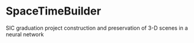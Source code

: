 # SpaceTimeBuilder
SIC graduation project construction and preservation of 3-D scenes in a neural network
